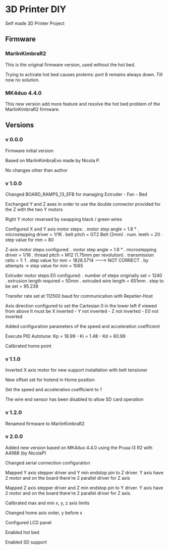 # 3D Printer DIY
Self made 3D Printer Project


## Firmware
### MarlinKimbraR2
This is the original firmware version, used without the hot bed.

Trying to activate hot bed causes prolems: port 8 remains always down. Till now no solution.

### MK4duo 4.4.0
This new version add more feature and resolve the hot bed problem of the MarlinKimbraR2 firmware.

## Versions
### v 0.0.0
Firmware initial version

Based on MarlinKimbraEvo made by Nicola P.

No changes other than author

### v 1.0.0
Changed BOARD_RAMPS_13_EFB for managing Extruder - Fan - Bed

Exchanged Y and Z axes in order to use the double connector provided for the Z with the two Y motors

Right Y motor reversed by swapping black / green wires

Configured X and Y axis motor steps:
. motor step angle = 1.8 °
. microstepping driver = 1/16
. belt pitch = GT2 Belt (2mm)
. num. teeth = 20
  . step value for mm = 80

Z-axis motor steps configured:
. motor step angle = 1.8 °
. microstepping driver = 1/16
. thread pitch = M12 (1.75mm per revolution)
. transmission ratio = 1: 1
  . step value for mm = 1828.5714 ---> NOT CORRECT
  . by attempts -> step value for mm = 1065

Extruder motor steps E0 configured:
. number of steps originally set = 1240
. extrusion length required = 50mm
. extruded wire length = 651mm
  . step to be set = 95.238

Transfer rate set at 112500 baud for communication with Repetier-Host

Axis direction configured to set the Cartesian 0 in the lower left if viewed from above
It must be X inverted - Y not inverted - Z not inverted - E0 not inverted

Added configuration parameters of the speed and acceleration coefficient

Execute PID Autotune: Kp = 18.99 - Ki = 1.48 - Kd = 60.99

Calibrated home point

### v 1.1.0
Inverted X axis motor for new support installation with belt tensioner

New offset set for hotend in Home position

Set the speed and acceleration coefficient to 1

The wire end sensor has been disabled to allow SD card operation

### v 1.2.0
Renamed firmware to MarlinKimbraR2

### v 2.0.0
Added new version based on MK4duo 4.4.0 using the Prusa I3 R2 with A4988 (by NicolaP)

Changed serial connection configuration

Mapped Y axis stepper driver and Y min endstop pin to Z driver. Y axis have 2 motor and on the board there're 2 parallel driver for Z axis

Mapped Z axis stepper driver and Z min endstop pin to Y driver. Y axis have 2 motor and on the board there're 2 parallel driver for Z axis.

Calibrated max and min x, y, z axis limits

Changed home axis order, y before x

Configured LCD panel

Enabled hot bed

Enabled SD support

